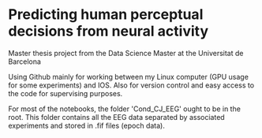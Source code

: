 # Predicting human perceptual decisions from neural activity

Master thesis project from the Data Science Master at the Universitat de Barcelona

Using Github mainly for working between my Linux computer (GPU usage for some experiments) and IOS. Also for version control and easy access to the code for supervising purposes.

For most of the notebooks, the folder 'Cond_CJ_EEG' ought to be in the root. This folder contains all the EEG data separated by associated experiments and stored in .fif files (epoch data).

